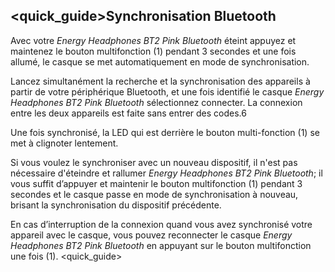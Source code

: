 ## <quick_guide>Synchronisation Bluetooth 

Avec votre *Energy Headphones BT2 Pink Bluetooth* éteint appuyez et maintenez le bouton multifonction (1) pendant 3 secondes et une fois allumé, le casque se met automatiquement en mode de synchronisation.

Lancez simultanément la recherche et la synchronisation des appareils à partir de votre périphérique Bluetooth, et une fois identifié le casque *Energy Headphones BT2 Pink Bluetooth* sélectionnez connecter. La connexion entre les deux appareils est faite sans entrer des codes.6 

Une fois synchronisé, la LED qui est derrière le bouton multi-fonction (1) se met à clignoter lentement. 

Si vous voulez le synchroniser avec un nouveau dispositif, il n'est pas nécessaire d'éteindre et rallumer *Energy Headphones BT2 Pink Bluetooth*; il vous suffit d’appuyer et maintenir le bouton multifonction (1) pendant 3 secondes et le casque passe en mode de synchronisation à nouveau, brisant la synchronisation du dispositif précédente. 

En cas d’interruption de la connexion quand vous avez synchronisé votre appareil avec le casque, vous pouvez reconnecter le casque *Energy Headphones BT2 Pink Bluetooth* en appuyant sur le bouton multifonction une fois (1). 
<quick_guide>
